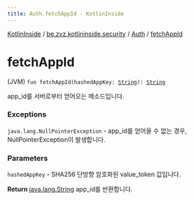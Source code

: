 ```yaml
---
title: Auth.fetchAppId - KotlinInside
---
```


[KotlinInside](../../index.html) / [be.zvz.kotlininside.security](../index.html) / [Auth](index.html) / [fetchAppId](./fetch-app-id.html)

# fetchAppId

(JVM) `fun fetchAppId(hashedAppKey: `[`String`](https://kotlinlang.org/api/latest/jvm/stdlib/kotlin/-string/index.html)`): `[`String`](https://kotlinlang.org/api/latest/jvm/stdlib/kotlin/-string/index.html)

app_id를 서버로부터 얻어오는 메소드입니다.

### Exceptions

`java.lang.NullPointerException` - app_id를 얻어올 수 없는 경우, NullPointerException이 발생합니다.

### Parameters

`hashedAppKey` - SHA256 단방향 암호화된 value_token 값입니다.

**Return**
[java.lang.String](https://docs.oracle.com/javase/7/docs/api/java/lang/String.html) app_id를 반환합니다.


